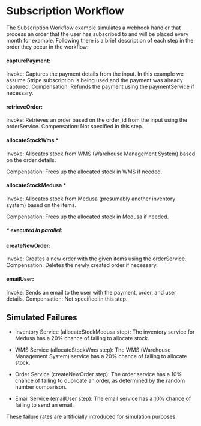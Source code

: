 # Subscription Workflow

The Subscription Workflow example simulates a webhook handler that process an order that the user has subscribed to and will be placed every month for example.
Following there is a brief description of each step in the order they occur in the workflow:

#### capturePayment:

Invoke: Captures the payment details from the input. In this example we assume Stripe subscription is being used and the payment was already captured.
Compensation: Refunds the payment using the paymentService if necessary.

#### retrieveOrder:

Invoke: Retrieves an order based on the order_id from the input using the orderService.
Compensation: Not specified in this step.

#### allocateStockWms \*

Invoke: Allocates stock from WMS (Warehouse Management System) based on the order details.

Compensation: Frees up the allocated stock in WMS if needed.

#### allocateStockMedusa \*

Invoke: Allocates stock from Medusa (presumably another inventory system) based on the items.

Compensation: Frees up the allocated stock in Medusa if needed.

##### \* executed in parallel:

#### createNewOrder:

Invoke: Creates a new order with the given items using the orderService.
Compensation: Deletes the newly created order if necessary.

#### emailUser:

Invoke: Sends an email to the user with the payment, order, and user details.
Compensation: Not specified in this step.

## Simulated Failures

- Inventory Service (allocateStockMedusa step):
  The inventory service for Medusa has a 20% chance of failing to allocate stock.

- WMS Service (allocateStockWms step):
  The WMS (Warehouse Management System) service has a 20% chance of failing to
  allocate stock.

- Order Service (createNewOrder step):
  The order service has a 10% chance of failing to duplicate an order, as determined by the random number comparison.

- Email Service (emailUser step):
  The email service has a 10% chance of failing to send an email.

These failure rates are artificially introduced for simulation purposes.
